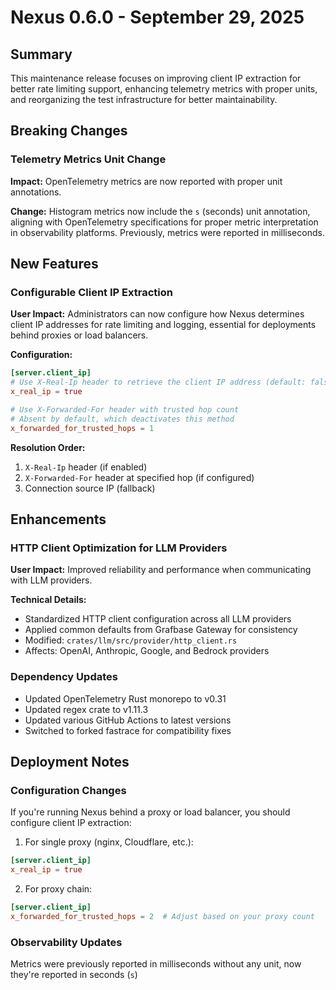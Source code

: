 # Nexus 0.6.0 - September 29, 2025

## Summary

This maintenance release focuses on improving client IP extraction for better rate limiting support, enhancing telemetry metrics with proper units, and reorganizing the test infrastructure for better maintainability.

## Breaking Changes

### Telemetry Metrics Unit Change

**Impact:** OpenTelemetry metrics are now reported with proper unit annotations.

**Change:** Histogram metrics now include the `s` (seconds) unit annotation, aligning with OpenTelemetry specifications for proper metric interpretation in observability platforms. Previously, metrics were reported in milliseconds.

## New Features

### Configurable Client IP Extraction

**User Impact:** Administrators can now configure how Nexus determines client IP addresses for rate limiting and logging, essential for deployments behind proxies or load balancers.

**Configuration:**

```toml
[server.client_ip]
# Use X-Real-Ip header to retrieve the client IP address (default: false)
x_real_ip = true

# Use X-Forwarded-For header with trusted hop count
# Absent by default, which deactivates this method
x_forwarded_for_trusted_hops = 1
```

**Resolution Order:**

1. `X-Real-Ip` header (if enabled)
2. `X-Forwarded-For` header at specified hop (if configured)
3. Connection source IP (fallback)

## Enhancements

### HTTP Client Optimization for LLM Providers

**User Impact:** Improved reliability and performance when communicating with LLM providers.

**Technical Details:**

- Standardized HTTP client configuration across all LLM providers
- Applied common defaults from Grafbase Gateway for consistency
- Modified: `crates/llm/src/provider/http_client.rs`
- Affects: OpenAI, Anthropic, Google, and Bedrock providers

### Dependency Updates

- Updated OpenTelemetry Rust monorepo to v0.31
- Updated regex crate to v1.11.3
- Updated various GitHub Actions to latest versions
- Switched to forked fastrace for compatibility fixes

## Deployment Notes

### Configuration Changes

If you're running Nexus behind a proxy or load balancer, you should configure client IP extraction:

1. For single proxy (nginx, Cloudflare, etc.):

```toml
[server.client_ip]
x_real_ip = true
```

2. For proxy chain:

```toml
[server.client_ip]
x_forwarded_for_trusted_hops = 2  # Adjust based on your proxy count
```

### Observability Updates

Metrics were previously reported in milliseconds without any unit, now they're reported in seconds (`s`)
